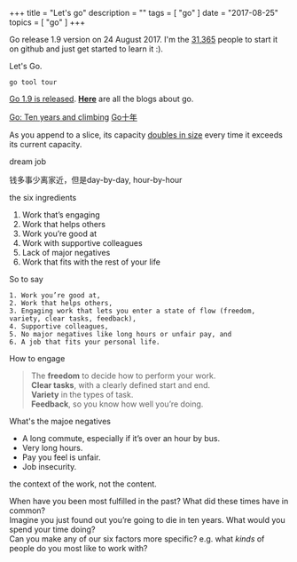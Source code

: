 +++
title = "Let's go"
description = ""
tags = [
    "go"
]
date = "2017-08-25"
topics = [
    "go"
]
+++

Go release 1.9 version on 24 August 2017. I'm the [31,365](https://github.com/golang/go/stargazers) people to start it on github and just get started to learn it :). 

Let's Go. 

    go tool tour

[Go 1.9 is released](https://blog.golang.org/go1.9). [**Here**](https://blog.golang.org/index) are all the blogs about go.

[Go: Ten years and climbing](https://commandcenter.blogspot.co.uk/2017/09/go-ten-years-and-climbing.html)
[Go十年](http://tonybai.com/2017/09/24/go-ten-years-and-climbing/)

<!--more-->


As you append to a slice, its capacity [doubles in size](https://stackoverflow.com/a/45423692/1087122) every time it exceeds its current capacity.

dream job

钱多事少离家近，但是day-by-day, hour-by-hour


the six ingredients

1. Work that’s engaging
2. Work that helps others
3. Work you’re good at
4. Work with supportive colleagues
5. Lack of major negatives
6. Work that fits with the rest of your life

So to say 
```
1. Work you’re good at,
2. Work that helps others,
3. Engaging work that lets you enter a state of flow (freedom, variety, clear tasks, feedback),
4. Supportive colleagues,
5. No major negatives like long hours or unfair pay, and
6. A job that fits your personal life.
```

How to engage

>The **freedom** to decide how to perform your work.</br>
>**Clear tasks**, with a clearly defined start and end.</br>
>**Variety** in the types of task.</br>
>**Feedback**, so you know how well you’re doing.</br>

What's the majoe negatives

- A long commute, especially if it’s over an hour by bus.
- Very long hours.
- Pay you feel is unfair.
- Job insecurity.


the context of the work, not the content.

When have you been most fulfilled in the past? What did these times have in common? </br>
Imagine you just found out you’re going to die in ten years. What would you spend your time doing?</br>
Can you make any of our six factors more specific? e.g. what *kinds* of people do you most like to work with?
